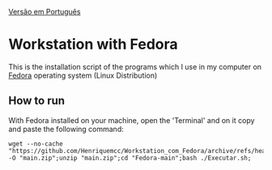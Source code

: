 [Versão em Português](README.md)

# Workstation with Fedora

This is the installation script of the programs which I use in my computer on [Fedora](https://getfedora.org) operating
system (Linux Distribution)

## How to run

With Fedora installed on your machine, open the 'Terminal' and on it copy and paste the following command:

```
wget --no-cache "https://github.com/Henriquemcc/Workstation_com_Fedora/archive/refs/heads/main.zip" -O "main.zip";unzip "main.zip";cd "Fedora-main";bash ./Executar.sh;
```
